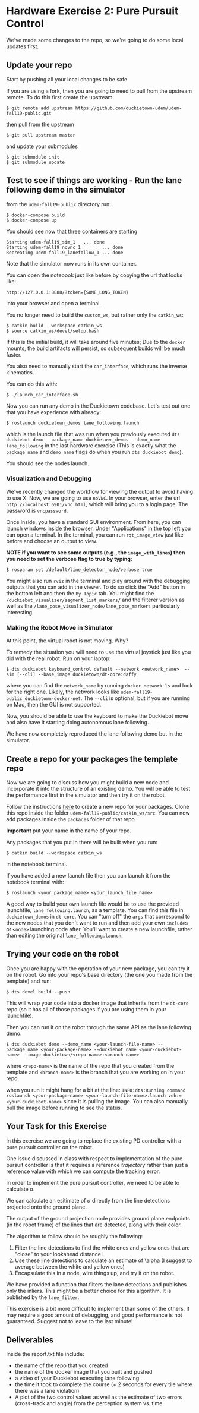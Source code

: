 # Hardware Exercise 2: Pure Pursuit Control

We've made some changes to the repo, so we're going to do some local updates first. 


## Update your repo

Start by pushing all your local changes to be safe. 

If you are using a fork, then you are going to need to pull from the upstream remote. To do this first create the upstream:

    $ git remote add upstream https://github.com/duckietown-udem/udem-fall19-public.git

then pull from the upstream

    $ git pull upstream master 

and update your submodules
    
    $ git submodule init
    $ git submodule update
    


## Test to see if things are working - Run the lane following demo in the simulator

from the `udem-fall19-public` directory run:

    $ docker-compose build
    $ docker-compose up
    
You should see now that three containers are starting

```
Starting udem-fall19_sim_1   ... done
Starting udem-fall19_novnc_1        ... done
Recreating udem-fall19_lanefollow_1 ... done
```

Note that the simulator now runs in its own container. 

You can open the notebook just like before by copying the url that looks like:

    http://127.0.0.1:8888/?token={SOME_LONG_TOKEN}

into your browser and open a terminal. 

You no longer need to build the `custom_ws`, but rather only the `catkin_ws`:

    $ catkin build --workspace catkin_ws
    $ source catkin_ws/devel/setup.bash
    
If this is the initial build, it will take around five minutes; Due to the `docker` mounts, the build artifacts will persist, so subsequent builds will be much faster.

You also need to manually start the `car_interface`, which runs the inverse kinematics.

You can do this with:

    $ ./launch_car_interface.sh

Now you can run any demo in the Duckietown codebase. Let's test out one that you have experience with already:

    $ roslaunch duckietown_demos lane_following.launch

which is the launch file that was run when you previously executed `dts duckiebot demo --package_name duckietown_demos --demo_name lane_following` in the last hardware exercise (This is exactly what the  `package_name` and `demo_name` flags do when you run `dts duckiebot demo`).

You should see the nodes launch. 

### Visualization and Debugging

We've recently changed the workflow for viewing the output to avoid having to use X. Now, we are going to use `noVNC`. In your browser, enter the url `http://localhost:6901/vnc.html`, which will bring you to a login page. The password is `vncpassword`. 

Once inside, you have a standard GUI environment. From here, you can launch windows inside the browser. Under "Applications" in the top left you can open a terminal. In the terminal, you can run `rqt_image_view` just like before and choose an output to view. 

**NOTE if you want to see some outputs (e.g., the `image_with_lines`) then you need to set the verbose flag to true by typing:** 

    $ rosparam set /default/line_detector_node/verbose true


You might also run `rviz` in the terminal and play around with the debugging outputs that you can add in the viewer. To do so click the "Add" button in the bottom left and then the `By Topic` tab. You might find the `/duckiebot_visualizer/segment_list_markers/` and the filterer version as well as the `/lane_pose_visualizer_node/lane_pose_markers` particularly interesting.

### Making the Robot Move in Simulator

At this point, the virtual robot is not moving. Why?

To remedy the situation you will need to use the virtual joystick just like you did with the real robot. Run on your laptop:

    $ dts duckiebot keyboard_control default --network <network_name>  --sim [--cli] --base_image duckietown/dt-core:daffy
    
where you can find the `network_name` by running `docker network ls` and look for the right one. Likely, the network looks like `udem-fall19-public_duckietown-docker-net`. The `--cli` is optional, but if you are running on Mac, then the GUI is not supported. 

Now, you should be able to use the keyboard to make the Duckiebot move and also have it starting doing autonomous lane following. 

We have now completely reproduced the lane following demo but in the simulator. 


## Create a repo for your packages the template repo

Now we are going to discuss how you might build a new node and incorporate it into the structure of an existing demo. You will be able to test the performance first in the simulator and then try it on the robot. 

Follow the instructions [here](https://github.com/duckietown/template-ros-core) to create a new repo for your packages. Clone this repo inside the folder `udem-fall19-public/catkin_ws/src`. You can now add packages inside the `packages` folder of that repo. 

**Important** put your name in the name of your repo.

Any packages that you put in there will be built when you run:

    $ catkin build --workspace catkin_ws

in the notebook terminal. 

If you have added a new launch file then you can launch it from the notebook terminal with:

    $ roslaunch <your_package_name> <your_launch_file_name>


A good way to build your own launch file would be to use the provided launchfile, `lane_following.launch`, as a template. You can find this file in `duckietown_demos` in `dt-core`. You can "turn off" the `args` that correspond to the new nodes that you don't want to run and then add your own `include`s or `<node>` launching code after. You'll want to create a new launchfile, rather than editing the original `lane_following.launch`. 

## Trying your code on the robot

Once you are happy with the operation of your new package, you can try it on the robot. Go into your repo's base directory (the one you made from the template) and run:

    $ dts devel build --push

This will wrap your code into a docker image that inherits from the `dt-core` repo (so it has all of those packages if you are using them in your launchfile).

Then you can run it on the robot through the same API as the lane following demo:

    $ dts duckiebot demo --demo_name <your-launch-file-name> --package_name <your-package-name> --duckiebot_name <your-duckiebot-name> --image duckietown/<repo-name>:<branch-name>
    
where `<repo-name>` is the name of the repo that you created from the template and `<branch-name>` is the branch that you are working on in your repo. 

when you run it might hang for a bit at the line: ```INFO:dts:Running command roslaunch <your-package-name> <your-launch-file-name>.launch veh:=<your-duckiebot-name>``` since it is pulling the image. You can also manually pull the image before running to see the status. 



## Your Task for this Exercise


In this exercise we are going to replace the existing PD controller with a pure pursuit controller on the robot. 

One issue discussed in class with respect to implementation of the pure pursuit controller is that it requires a reference _trajectory_ rather than just a reference value with which we can compute the tracking error. 

In order to implement the pure pursuit controller, we need to be able to calculate $\alpha$. 

We can calculate an esitimate of $\alpha$ directly from the line detections projected onto the ground plane. 

The output of the ground projection node provides ground plane endpoints (in the robot frame) of the lines that are detected, along with their color. 

The algorithm to follow should be roughly the following:

 1. Filter the line detections to find the white ones and yellow ones that are "close" to your lookahead distance L
 2. Use these line detections to calculate an estimate of \alpha (I suggest to average between the white and yellow ones)
 3. Encapsulate this in a node, wire things up,  and try it on the robot. 

We have provided a function that filters the lane detections and publishes only the inliers. This might be a better choice for this algorithm. It is published by the `lane_filter`. 

This exercise is a bit more difficult to implement than some of the others. It may  require a good amount of debugging, and good performance is not guaranteed. Suggest not to leave to the last minute!

## Deliverables

Inside the report.txt file include:

 - the name of the repo that you created
 - the name of the docker image that you built and pushed
 - a video of your Duckiebot executing lane following 
 - the time it took to complete the course (+ 2 seconds for every tile where there was a lane violation)
 - A plot of the two control values as well as the estimate of two errors (cross-track and angle) from the perception system vs. time
 
 

